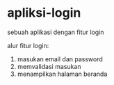# apliksi-login
sebuah aplikasi dengan fitur login 

alur fitur login:
1. masukan email dan password
2. memvalidasi masukan
3. menampilkan halaman beranda
